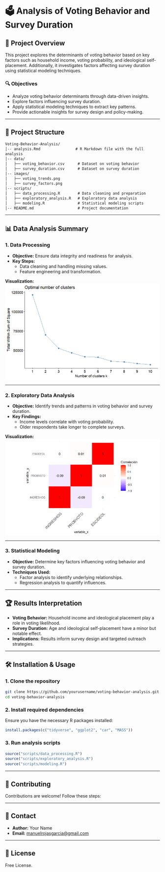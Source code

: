 # 🗳️ Analysis of Voting Behavior and Survey Duration

## 📄 Project Overview

This project explores the determinants of voting behavior based on key factors such as household income, voting probability, and ideological self-placement. Additionally, it investigates factors affecting survey duration using statistical modeling techniques.

### 🔍 Objectives

- Analyze voting behavior determinants through data-driven insights.
- Explore factors influencing survey duration.
- Apply statistical modeling techniques to extract key patterns.
- Provide actionable insights for survey design and policy-making.

---

## 📂 Project Structure

```
Voting-Behavior-Analysis/
│-- analysis.Rmd                # R Markdown file with the full analysis
│-- data/
│   ├── voting_behavior.csv      # Dataset on voting behavior
│   ├── survey_duration.csv      # Dataset on survey duration
│-- images/
│   ├── voting_trends.png
│   ├── survey_factors.png
│-- scripts/
│   ├── data_processing.R        # Data cleaning and preparation
│   ├── exploratory_analysis.R   # Exploratory data analysis
│   ├── modeling.R               # Statistical modeling scripts
│-- README.md                    # Project documentation
```

---

## 📊 Data Analysis Summary

### **1. Data Processing**

- **Objective:** Ensure data integrity and readiness for analysis.
- **Key Steps:**
  - Data cleaning and handling missing values.
  - Feature engineering and transformation.

**Visualization:**
![Data Processing](images/voting_trends.png)

---

### **2. Exploratory Data Analysis**

- **Objective:** Identify trends and patterns in voting behavior and survey duration.
- **Key Findings:**
  - Income levels correlate with voting probability.
  - Older respondents take longer to complete surveys.
  
**Visualization:**
![Exploratory Analysis](images/survey_factors.png)

---

### **3. Statistical Modeling**

- **Objective:** Determine key factors influencing voting behavior and survey duration.
- **Techniques Used:**
  - Factor analysis to identify underlying relationships.
  - Regression analysis to quantify influences.
  
---

## 🏆 Results Interpretation

- **Voting Behavior:** Household income and ideological placement play a role in voting likelihood.
- **Survey Duration:** Age and ideological self-placement have a minor but notable effect.
- **Implications:** Results inform survey design and targeted outreach strategies.

---

## 🛠️ Installation & Usage

### 1. Clone the repository
```sh
git clone https://github.com/yourusername/voting-behavior-analysis.git
cd voting-behavior-analysis
```

### 2. Install required dependencies
Ensure you have the necessary R packages installed:
```r
install.packages(c("tidyverse", "ggplot2", "car", "MASS"))
```

### 3. Run analysis scripts
```r
source("scripts/data_processing.R")
source("scripts/exploratory_analysis.R")
source("scripts/modeling.R")
```

---

## 🤝 Contributing

Contributions are welcome! Follow these steps:

---

## 📧 Contact

- **Author:** Your Name  
- **Email:** manuelrojasgarcia@gmail.com

---

## 📜 License

Free License.



